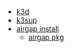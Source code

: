 <!-- install k3s-->
+ [k3d](https://k3d.io/v5.4.6/)
+ [k3sup](https://github.com/alexellis/k3sup)
+ [airgap install](https://docs.k3s.io/installation/airgap)
    + [airgap pkg](https://github.com/k3s-io/k3s/releases)